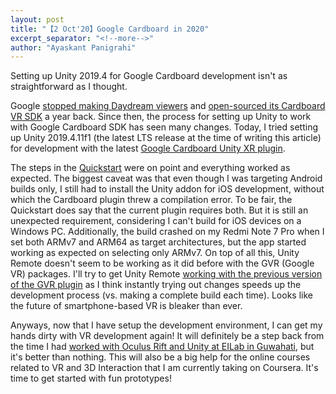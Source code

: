 ```yaml
---
layout: post
title: "【2 Oct'20】Google Cardboard in 2020"
excerpt_separator: "<!--more-->"
author: "Ayaskant Panigrahi"
---
```

Setting up Unity 2019.4 for Google Cardboard development isn't as straightforward as I thought. 
<!--more-->
Google [stopped making Daydream viewers](https://www.theverge.com/2019/10/15/20915609/google-pixel-4-no-daydream-support-view-vr-headset-discontinued) and [open-sourced its Cardboard VR SDK](https://developers.googleblog.com/2019/11/open-sourcing-google-cardboard.html) a year back. Since then, the process for setting up Unity to work with Google Cardboard SDK has seen many changes. Today, I tried setting up Unity 2019.4.11f1 (the latest LTS release at the time of writing this article) for development with the latest [Google Cardboard Unity XR plugin](https://developers.google.com/cardboard/develop).

The steps in the [Quickstart](https://developers.google.com/cardboard/develop/unity/quickstart) were on point and everything worked as expected. The biggest caveat was that even though I was targeting Android builds only, I still had to install the Unity addon for iOS development, without which the Cardboard plugin threw a compilation error. To be fair, the Quickstart does say that the current plugin requires both. But it is still an unexpected requirement, considering I can't build for iOS devices on a Windows PC. Additionally, the build crashed on my Redmi Note 7 Pro when I set both ARMv7 and ARM64 as target architectures, but the app started working as expected on selecting only ARMv7. On top of all this, Unity Remote doesn't seem to be working as it did before with the GVR (Google VR) packages. I'll try to get Unity Remote [working with the previous version of the GVR plugin](https://www.youtube.com/watch?v=G5qAwWA2QlE) as I think instantly trying out changes speeds up the development process (vs. making a complete build each time). Looks like the future of smartphone-based VR is bleaker than ever.

Anyways, now that I have setup the development environment, I can get my hands dirty with VR development again! It will definitely be a step back from the time I had [worked with Oculus Rift and Unity at EILab in Guwahati](https://devpika.github.io/projects/vr-hci/), but it's better than nothing. This will also be a big help for the online courses related to VR and 3D Interaction that I am currently taking on Coursera. It's time to get started with fun prototypes!
